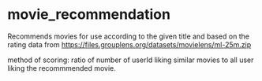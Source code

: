 # movie_recommendation

Recommends movies for use according to the given title and based on the rating data from https://files.grouplens.org/datasets/movielens/ml-25m.zip

method of scoring:
  ratio of number of userId liking similar movies to all user liking the recommmended movie.
